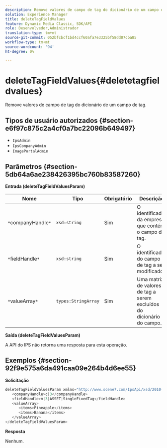 ```yaml
---
description: Remove valores de campo de tag do dicionário de um campo de tag.
solution: Experience Manager
title: deleteTagFieldValues
feature: Dynamic Media Classic, SDK/API
role: Desenvolvedor,Administrador
translation-type: tm+mt
source-git-commit: 052bfcbcf1bd4ccf60afa7e3325bf58dd07cba85
workflow-type: tm+mt
source-wordcount: '94'
ht-degree: 0%

---
```



# deleteTagFieldValues{#deletetagfieldvalues}

Remove valores de campo de tag do dicionário de um campo de tag.

## Tipos de usuário autorizados {#section-e6f97c875c2a4cf0a7bc22096b649497}

* `IpsAdmin`
* `IpsCompanyAdmin`
* `ImagePortalAdmin`

## Parâmetros {#section-5db64a6ae238426395bc760b83587260}

**Entrada (deleteTagFieldValuesParam)**

| Nome | Tipo | Obrigatório | Descrição |
|---|---|---|---|
| `*`companyHandle`*` | `xsd:string` | Sim | O identificador da empresa que contém o campo de tag. |
| `*`fieldHandle`*` | `xsd:string` | Sim | O identificador do campo de tag a ser modificado. |
| `*`valueArray`*` | `types:StringArray` | Sim | Uma matriz de valores de tag a serem excluídos do dicionário do campo. |

**Saída (deleteTagFieldValuesParam)**

A API do IPS não retorna uma resposta para esta operação.

## Exemplos {#section-92f9e575a6da491caa09e264b4d6ee55}

**Solicitação**

```java
deleteTagFieldValuesParam xmlns="http://www.scene7.com/IpsApi/xsd/2010-01-31">
   <companyHandle>c|3</companyHandle>
   <fieldHandle>m|3|ASSET|SingleFixedTag</fieldHandle>
   <valueArray>
      <items>Pineapple</items>
      <items>Banana</items>
   </valueArray>
</deleteTagFieldValuesParam>
```

**Resposta**

Nenhum.
